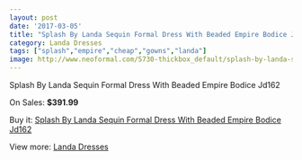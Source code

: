```yaml
---
layout: post
date: '2017-03-05'
title: "Splash By Landa Sequin Formal Dress With Beaded Empire Bodice Jd162"
category: Landa Dresses
tags: ["splash","empire","cheap","gowns","landa"]
image: http://www.neoformal.com/5730-thickbox_default/splash-by-landa-sequin-formal-dress-with-beaded-empire-bodice-jd162.jpg
---
```

Splash By Landa Sequin Formal Dress With Beaded Empire Bodice Jd162

On Sales: **$391.99**
<a href="https://www.neoformal.com/en/landa-dresses/2090-splash-by-landa-sequin-formal-dress-with-beaded-empire-bodice-jd162.html"><amp-img layout="responsive" width="600" height="600" src="//www.neoformal.com/5730-thickbox_default/splash-by-landa-sequin-formal-dress-with-beaded-empire-bodice-jd162.jpg" alt="Splash By Landa Sequin Formal Dress With Beaded Empire Bodice Jd162 0" /></a>
<a href="https://www.neoformal.com/en/landa-dresses/2090-splash-by-landa-sequin-formal-dress-with-beaded-empire-bodice-jd162.html"><amp-img layout="responsive" width="600" height="600" src="//www.neoformal.com/5731-thickbox_default/splash-by-landa-sequin-formal-dress-with-beaded-empire-bodice-jd162.jpg" alt="Splash By Landa Sequin Formal Dress With Beaded Empire Bodice Jd162 1" /></a>

Buy it: [Splash By Landa Sequin Formal Dress With Beaded Empire Bodice Jd162](https://www.neoformal.com/en/landa-dresses/2090-splash-by-landa-sequin-formal-dress-with-beaded-empire-bodice-jd162.html "Splash By Landa Sequin Formal Dress With Beaded Empire Bodice Jd162")

View more: [Landa Dresses](https://www.neoformal.com/en/17-landa-dresses "Landa Dresses")